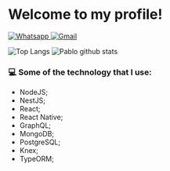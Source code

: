 # Welcome to my profile!

<a href="https://api.whatsapp.com/send?phone=5551995815232">
<img alt="Whatsapp" src="https://img.shields.io/badge/-Whatsapp-282A36?style=for-the-badge&logo=Whatsapp&logoColor=white)" />
    
</a>

<a href="mailto: pablorsantos15@gmail.com">
<img alt="Gmail" src="https://img.shields.io/badge/-Email-282A36?style=for-the-badge&logo=Gmail&logoColor=white)" />    
</a>


![Top Langs](https://github-readme-stats.vercel.app/api/top-langs/?username=PabloRSantos&theme=radical&layout=compact)
![Pablo github stats](https://github-readme-stats.vercel.app/api?username=PabloRSantos&show_icons=true&theme=radical&include_all_commits=true)

### :computer: Some of the technology that I use:

- NodeJS;
- NestJS;
- React;
- React Native;
- GraphQL;
- MongoDB;
- PostgreSQL;
- Knex;
- TypeORM;

